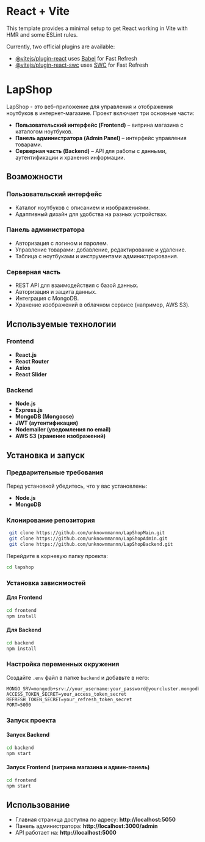 # React + Vite

This template provides a minimal setup to get React working in Vite with HMR and some ESLint rules.

Currently, two official plugins are available:

- [@vitejs/plugin-react](https://github.com/vitejs/vite-plugin-react/blob/main/packages/plugin-react/README.md) uses [Babel](https://babeljs.io/) for Fast Refresh
- [@vitejs/plugin-react-swc](https://github.com/vitejs/vite-plugin-react-swc) uses [SWC](https://swc.rs/) for Fast Refresh
# LapShop
LapShop - это веб-приложение для управления и отображения ноутбуков в интернет-магазине. Проект включает три основные части:

- **Пользовательский интерфейс (Frontend)** – витрина магазина с каталогом ноутбуков.
- **Панель администратора (Admin Panel)** – интерфейс управления товарами.
- **Серверная часть (Backend)** – API для работы с данными, аутентификации и хранения информации.

## Возможности

### Пользовательский интерфейс
- Каталог ноутбуков с описанием и изображениями.
- Адаптивный дизайн для удобства на разных устройствах.

### Панель администратора
- Авторизация с логином и паролем.
- Управление товарами: добавление, редактирование и удаление.
- Таблица с ноутбуками и инструментами администрирования.

### Серверная часть
- REST API для взаимодействия с базой данных.
- Авторизация и защита данных.
- Интеграция с MongoDB.
- Хранение изображений в облачном сервисе (например, AWS S3).

## Используемые технологии

### Frontend
- **React.js**
- **React Router**
- **Axios**
- **React Slider**

### Backend
- **Node.js**
- **Express.js**
- **MongoDB (Mongoose)**
- **JWT (аутентификация)**
- **Nodemailer (уведомления по email)**
- **AWS S3 (хранение изображений)**

## Установка и запуск

### Предварительные требования
Перед установкой убедитесь, что у вас установлены:
- **Node.js**
- **MongoDB**

### Клонирование репозитория
```sh
 git clone https://github.com/unknownmannn/LapShopMain.git
 git clone https://github.com/unknownmannn/LapShopAdmin.git
 git clone https://github.com/unknownmannn/LapShopBackend.git
```

Перейдите в корневую папку проекта:
```sh
cd lapshop
```

### Установка зависимостей
#### Для Frontend
```sh
cd frontend
npm install
```

#### Для Backend
```sh
cd backend
npm install
```

### Настройка переменных окружения
Создайте `.env` файл в папке `backend` и добавьте в него:
```env
MONGO_SRV=mongodb+srv://your_username:your_password@yourcluster.mongodb.net/laptops
ACCESS_TOKEN_SECRET=your_access_token_secret
REFRESH_TOKEN_SECRET=your_refresh_token_secret
PORT=5000
```

### Запуск проекта
#### Запуск Backend
```sh
cd backend
npm start
```

#### Запуск Frontend (витрина магазина и админ-панель)
```sh
cd frontend
npm start
```

## Использование
- Главная страница доступна по адресу: **http://localhost:5050**
- Панель администратора: **http://localhost:3000/admin**
- API работает на: **http://localhost:5000**

